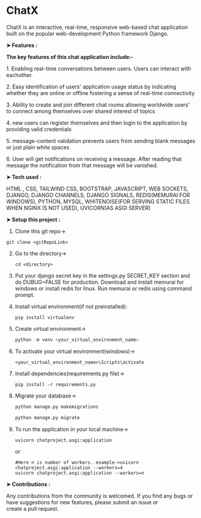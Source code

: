 # ChatX
<p>ChatX is an interactive, real-time, responsive web-based chat application built on the popular web-development Python framework Django. </p>

**➤ Features :**
<p><b>The key features of this chat application include:-</b></p>
<p>1. Enabling real-time conversations between users. Users can interact with eachother.</p>
<p>2. Easy identification of users' application usage status by indicating whether they are online or offline fostering a sense of real-time connectivity</p>
<p>3. Ability to create and join different chat rooms allowing worldwide users' to connect among themselves over shared interest of topics</p> 
<p>4. new users can register themselves and then login to the application by providing valid credentials</p>
<p>5. message-content validation prevents users from sending blank messages or just plain white spaces</p>
<p>6. User will get notifications on receiving a message. After reading that message the notification from that message will be vanished.</p>


**➤ Tech used :**
<p> HTML , CSS, TAILWIND CSS, BOOTSTRAP, JAVASCRIPT, WEB SOCKETS, DJANGO, DJANGO CHANNELS, DJANGO SIGNALS, REDIS(MEMURAI FOR WINDOWS), PYTHON, MYSQL, WHITENOISE(FOR SERVING STATIC FILES WHEN NGINX IS NOT USED), UVICORN(AS ASGI SERVER)</p>

**➤ Setup this project :**
1. Clone this git repo->

  ```git
  git clone <gitRepoLink>
  ```
2. Go to the directory->

   ```git
   cd <directory>
   ```
   
3. Put your django secret key in the settings.py SECRET_KEY section and do DUBUG=FALSE for production. Download and install memurai for windows or install redis for linux. Run memurai or redis using command prompt.

4. Install virtual environment(if not preinstalled):
   ```pip
   pip install virtualenv
   ```
5. Create virtual environment->
   
   ```python
   python -m venv <your_virtual_environment_name>
   ```
6. To activate your virtual environment(windows)->

   ```shell
   <your_virtual_environment_name>\Scripts\activate
   ```
   
7. Install dependencies(requirements.py file)->
   
   ```pip
   pip install -r requirements.py
   ```

8. Migrate your database->

   ```python
   python manage.py makemigrations
   ```

   ```python
   python manage.py migrate
   ```

9. To run the application in your local machine->
   
   ```uvicorn
   uvicorn chatproject.asgi:application
   ```
   or
   
   ```uvicorn
   #Here n is number of workers. example->uvicorn chatproject.asgi:application --workers=4
   uvicorn chatproject.asgi:application --workers=n
   ```

**➤ Contributions :**
<p>Any contributions from the community is welcomed. If you find any bugs or have suggestions for new features, please submit an issue or create a pull request.</p>
